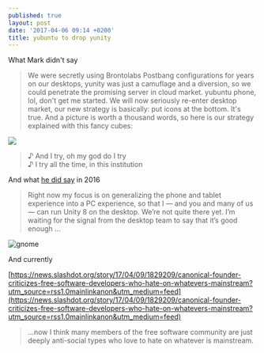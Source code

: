 ```yaml
---
published: true
layout: post
date: '2017-04-06 09:14 +0200'
title: yubuntu to drop yunity
---
```

What Mark didn't say

> We were secretly using Brontolabs Postbang configurations for years on our desktops, yunity was just a camuflage and a diversion, so we could penetrate the promising server in cloud market. yubuntu phone, lol, don't get me started. We will now seriously re-enter desktop market, our new strategy is basically: put icons at the bottom. It's true. And a picture is worth a thousand words, so here is our strategy explained with this fancy cubes:

![](https://insights.ubuntu.com/wp-content/uploads/226b/Snappy-Core-in-the-Cloud.png)

> ♪ And I try, oh my god do I try  
> ♪ I try all the time, in this institution

And what [he did say](http://www.omgubuntu.co.uk/2016/05/mark-shuttle-worth-talks-ubuntu-phone-snappy) in 2016

> Right now my focus is on generalizing the phone and tablet experience into a PC experience, so that I — and you and many of us — can run Unity 8 on the desktop. We’re not quite there yet. I’m waiting for the signal from the desktop team to say that it’s good enough ...

![gnome](https://upload.wikimedia.org/wikipedia/commons/6/68/Gnomelogo.svg)

And currently

[https://news.slashdot.org/story/17/04/09/1829209/canonical-founder-criticizes-free-software-developers-who-hate-on-whatevers-mainstream?utm_source=rss1.0mainlinkanon&utm_medium=feed](https://news.slashdot.org/story/17/04/09/1829209/canonical-founder-criticizes-free-software-developers-who-hate-on-whatevers-mainstream?utm_source=rss1.0mainlinkanon&utm_medium=feed)

> ...now I think many members of the free software community are just deeply anti-social types who love to hate on whatever is mainstream.


